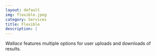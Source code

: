 ```yaml
---
layout: default
img: flexible.jpeg
category: Services
title: Flexible
description: |
---
```

*Wallace* features multiple options for user uploads and downloads of results.

